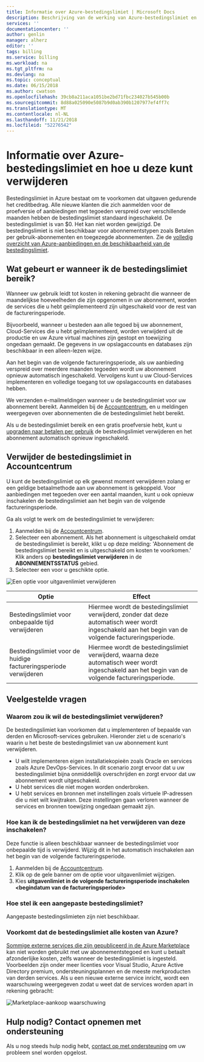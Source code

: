 ```yaml
---
title: Informatie over Azure-bestedingslimiet | Microsoft Docs
description: Beschrijving van de werking van Azure-bestedingslimiet en hoe u deze kunt verwijderen
services: ''
documentationcenter: ''
author: genlin
manager: alherz
editor: ''
tags: billing
ms.service: billing
ms.workload: na
ms.tgt_pltfrm: na
ms.devlang: na
ms.topic: conceptual
ms.date: 06/15/2018
ms.author: cwatson
ms.openlocfilehash: 39cb8a211aca1051be2bd71fbc234027b545b00b
ms.sourcegitcommit: 8d88a025090e5087b9d0ab390b1207977ef4ff7c
ms.translationtype: MT
ms.contentlocale: nl-NL
ms.lasthandoff: 11/21/2018
ms.locfileid: "52276542"
---
```

# <a name="understand-azure-spending-limit-and-how-to-remove-it"></a>Informatie over Azure-bestedingslimiet en hoe u deze kunt verwijderen

Bestedingslimiet in Azure bestaat om te voorkomen dat uitgaven gedurende het creditbedrag. Alle nieuwe klanten die zich aanmelden voor de proefversie of aanbiedingen met tegoeden verspreid over verschillende maanden hebben de bestedingslimiet standaard ingeschakeld. De bestedingslimiet is van $0. Het kan niet worden gewijzigd. De bestedingslimiet is niet beschikbaar voor abonnementstypen zoals Betalen per gebruik-abonnementen en toegezegde abonnementen. Zie de [volledig overzicht van Azure-aanbiedingen en de beschikbaarheid van de bestedingslimiet](https://azure.microsoft.com/support/legal/offer-details/).

## <a name="what-happens-when-i-reach-the-spending-limit"></a>Wat gebeurt er wanneer ik de bestedingslimiet bereik?

Wanneer uw gebruik leidt tot kosten in rekening gebracht die wanneer de maandelijkse hoeveelheden die zijn opgenomen in uw abonnement, worden de services die u hebt geïmplementeerd zijn uitgeschakeld voor de rest van de factureringsperiode. 

Bijvoorbeeld, wanneer u besteden aan alle tegoed bij uw abonnement, Cloud-Services die u hebt geïmplementeerd, worden verwijderd uit de productie en uw Azure virtual machines zijn gestopt en toewijzing ongedaan gemaakt. De gegevens in uw opslagaccounts en databases zijn beschikbaar in een alleen-lezen wijze.

Aan het begin van de volgende factureringsperiode, als uw aanbieding verspreid over meerdere maanden tegoeden wordt uw abonnement opnieuw automatisch ingeschakeld. Vervolgens kunt u uw Cloud-Services implementeren en volledige toegang tot uw opslagaccounts en databases hebben.

We verzenden e-mailmeldingen wanneer u de bestedingslimiet voor uw abonnement bereikt. Aanmelden bij de [Accountcentrum](https://account.windowsazure.com/Subscriptions), en u meldingen weergegeven over abonnementen die de bestedingslimiet hebt bereikt.

Als u de bestedingslimiet bereik en een gratis proefversie hebt, kunt u [upgraden naar betalen per gebruik](billing-upgrade-azure-subscription.md) de bestedingslimiet verwijderen en het abonnement automatisch opnieuw ingeschakeld.

<a id="remove"></a>

## <a name="remove-the-spending-limit-in-account-center"></a>Verwijder de bestedingslimiet in Accountcentrum

U kunt de bestedingslimiet op elk gewenst moment verwijderen zolang er een geldige betaalmethode aan uw abonnement is gekoppeld. Voor aanbiedingen met tegoeden over een aantal maanden, kunt u ook opnieuw inschakelen de bestedingslimiet aan het begin van de volgende factureringsperiode.

Ga als volgt te werk om de bestedingslimiet te verwijderen:

1. Aanmelden bij de [Accountcentrum](https://account.windowsazure.com/Subscriptions).
1. Selecteer een abonnement. Als het abonnement is uitgeschakeld omdat de bestedingslimiet is bereikt, klikt u op deze melding: 'Abonnement de bestedingslimiet bereikt en is uitgeschakeld om kosten te voorkomen.' Klik anders op **bestedingslimiet verwijderen** in de **ABONNEMENTSSTATUS** gebied.
1. Selecteer een voor u geschikte optie.

![Een optie voor uitgavenlimiet verwijderen](./media/billing-spending-limit/remove-spending-limit.PNG)

|Optie|Effect|
|-------|-----|
|Bestedingslimiet voor onbepaalde tijd verwijderen|Hiermee wordt de bestedingslimiet verwijderd, zonder dat deze automatisch weer wordt ingeschakeld aan het begin van de volgende factureringsperiode.|
|Bestedingslimiet voor de huidige factureringsperiode verwijderen|Hiermee wordt de bestedingslimiet verwijderd, waarna deze automatisch weer wordt ingeschakeld aan het begin van de volgende factureringsperiode.|

## <a name="frequently-asked-questions"></a>Veelgestelde vragen

### <a name="why-would-i-want-to-remove-the-spending-limit"></a>Waarom zou ik wil de bestedingslimiet verwijderen?

De bestedingslimiet kan voorkomen dat u implementeren of bepaalde van derden en Microsoft-services gebruiken. Hieronder ziet u de scenario's waarin u het beste de bestedingslimiet van uw abonnement kunt verwijderen.

* U wilt implementeren eigen installatiekopieën zoals Oracle en services zoals Azure DevOps-Services. In dit scenario zorgt ervoor dat u uw bestedingslimiet bijna onmiddellijk overschrijden en zorgt ervoor dat uw abonnement wordt uitgeschakeld.
* U hebt services die niet mogen worden onderbroken.
* U hebt services en bronnen met instellingen zoals virtuele IP-adressen die u niet wilt kwijtraken. Deze instellingen gaan verloren wanneer de services en bronnen toewijzing ongedaan gemaakt zijn.

### <a name="how-do-i-turn-on-the-spending-limit-after-removing-it"></a>Hoe kan ik de bestedingslimiet na het verwijderen van deze inschakelen?

Deze functie is alleen beschikbaar wanneer de bestedingslimiet voor onbepaalde tijd is verwijderd. Wijzig dit in het automatisch inschakelen aan het begin van de volgende factureringsperiode.

1. Aanmelden bij de [Accountcentrum](https://account.windowsazure.com/Subscriptions).
1. Klik op de gele banner om de optie voor uitgavenlimiet wijzigen.
1. Kies **uitgavenlimiet in de volgende factureringsperiode inschakelen \<begindatum van de factureringsperiode\>**

### <a name="how-do-i-set-a-custom-spending-limit"></a>Hoe stel ik een aangepaste bestedingslimiet?

Aangepaste bestedingslimieten zijn niet beschikbaar.

### <a name="does-the-spending-limit-prevent-all-charges-from-azure"></a>Voorkomt dat de bestedingslimiet alle kosten van Azure?

[Sommige externe services die zijn gepubliceerd in de Azure Marketplace](billing-understand-your-azure-marketplace-charges.md) kan niet worden gebruikt met uw abonnementstegoed en kunt u betaalt afzonderlijke kosten, zelfs wanneer de bestedingslimiet is ingesteld. Voorbeelden zijn onder meer licenties voor Visual Studio, Azure Active Directory premium, ondersteuningsplannen en de meeste merkproducten van derden services. Als u een nieuwe externe service inricht, wordt een waarschuwing weergegeven zodat u weet dat de services worden apart in rekening gebracht:

![Marketplace-aankoop waarschuwing](./media/billing-understand-your-azure-marketplace-charges/marketplace-warning.PNG)

## <a name="need-help-contact-support"></a>Hulp nodig? Contact opnemen met ondersteuning

Als u nog steeds hulp nodig hebt, [contact op met ondersteuning](https://portal.azure.com/?#blade/Microsoft_Azure_Support/HelpAndSupportBlade) om uw probleem snel worden opgelost.
